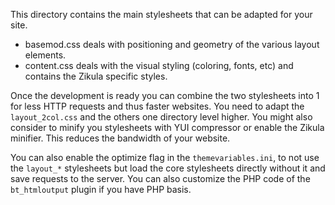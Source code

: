 
  This directory contains the main stylesheets that can be adapted for your site.

  - basemod.css deals with positioning and geometry of the various layout elements.
  - content.css deals with the visual styling (coloring, fonts, etc) and contains the Zikula specific styles.

  Once the development is ready you can combine the two stylesheets into 1 for less HTTP requests and thus faster websites.
  You need to adapt the `layout_2col.css` and the others one directory level higher.
  You might also consider to minify you stylesheets with YUI compressor or enable the Zikula minifier.
  This reduces the bandwidth of your website.

  You can also enable the optimize flag in the `themevariables.ini`, to not use the `layout_*` stylesheets
  but load the core stylesheets directly without it and save requests to the server.
  You can also customize the PHP code of the `bt_htmloutput` plugin if you have PHP basis.
